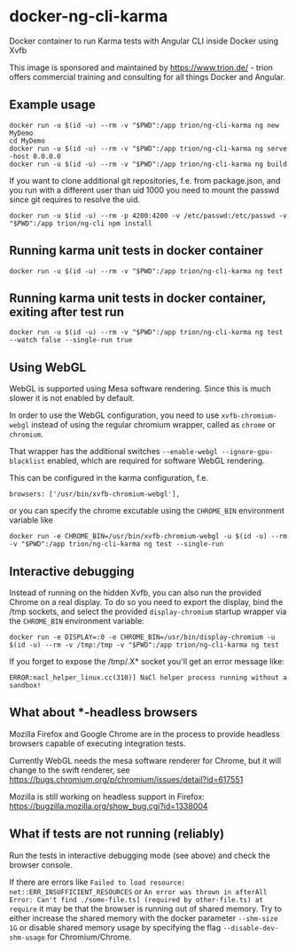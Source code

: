 # docker-ng-cli-karma 

Docker container to run Karma tests with Angular CLI inside Docker using Xvfb

This image is sponsored and maintained by https://www.trion.de/ - trion offers commercial training and consulting for all things Docker and Angular.

## Example usage
```
docker run -u $(id -u) --rm -v "$PWD":/app trion/ng-cli-karma ng new MyDemo
cd MyDemo
docker run -u $(id -u) --rm -v "$PWD":/app trion/ng-cli-karma ng serve -host 0.0.0.0
docker run -u $(id -u) --rm -v "$PWD":/app trion/ng-cli-karma ng build
```

If you want to clone additional git repositories, f.e. from package.json, and you run with a different user than uid 1000 you need to mount the passwd since git requires to resolve the uid.

```
docker run -u $(id -u) --rm -p 4200:4200 -v /etc/passwd:/etc/passwd -v "$PWD":/app trion/ng-cli npm install
```


## Running karma unit tests in docker container
```
docker run -u $(id -u) --rm -v "$PWD":/app trion/ng-cli-karma ng test
```

## Running karma unit tests in docker container, exiting after test run
```
docker run -u $(id -u) --rm -v "$PWD":/app trion/ng-cli-karma ng test --watch false --single-run true
```

## Using WebGL
WebGL is supported using Mesa software rendering. Since this is much slower it is not enabled by default.

In order to use the WebGL configuration, you need to use `xvfb-chromium-webgl` instead of using the regular chromium wrapper, called as `chrome` or `chromium`.

That wrapper has the additional switches `--enable-webgl --ignore-gpu-blacklist` enabled, which are required for software WebGL rendering.

This can be configured in the karma configuration, f.e.

```
browsers: ['/usr/bin/xvfb-chromium-webgl'],
```

or you can specify the chrome excutable using the `CHROME_BIN` environment variable like

```
docker run -e CHROME_BIN=/usr/bin/xvfb-chromium-webgl -u $(id -u) --rm -v "$PWD":/app trion/ng-cli-karma ng test --single-run
```

## Interactive debugging
Instead of running on the hidden Xvfb, you can also run the provided Chrome on a real display.
To do so you need to export the display, bind the /tmp sockets, and select the provided `display-chromium`
startup wrapper via the `CHROME_BIN` environment variable:

```
docker run -e DISPLAY=:0 -e CHROME_BIN=/usr/bin/display-chromium -u $(id -u) --rm -v /tmp:/tmp -v "$PWD":/app trion/ng-cli-karma ng test
```

If you forget to expose the /tmp/.X* socket you'll get an error message like:
```
ERROR:nacl_helper_linux.cc(310)] NaCl helper process running without a sandbox!
```

## What about *-headless browsers
Mozilla Firefox and Google Chrome are in the process to provide headless browsers capable of executing integration tests.

Currently WebGL needs the mesa software renderer for Chrome, but it will change to the swift renderer, see https://bugs.chromium.org/p/chromium/issues/detail?id=617551

Mozilla is still working on headless support in Firefox: https://bugzilla.mozilla.org/show_bug.cgi?id=1338004

## What if tests are not running (reliably)
Run the tests in interactive debugging mode (see above) and check the browser console.

If there are errors like `Failed to load resource: net::ERR_INSUFFICIENT_RESOURCES` or `An error was thrown in afterAll Error: Can't find ./some-file.ts] (required by other-file.ts) at require` it may be that the browser is running out of shared memory. Try to either increase the shared memory with the docker parameter `--shm-size 1G` or disable shared memory usage by specifying the flag `--disable-dev-shm-usage` for Chromium/Chrome.

